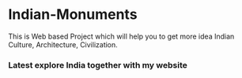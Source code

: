 # Indian-Monuments
This is Web based Project which will help you to get more idea Indian Culture, Architecture, Civilization.

### Latest explore India together with my website ###
